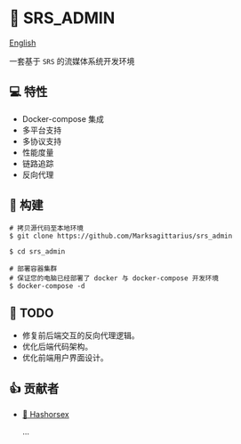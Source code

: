 # :movie_camera: SRS_ADMIN

[English](./README.md)

一套基于 `SRS` 的流媒体系统开发环境

## :computer: 特性

* Docker-compose 集成
* 多平台支持
* 多协议支持
* 性能度量
* 链路追踪
* 反向代理

## :wrench: 构建

```shell
# 拷贝源代码至本地环境
$ git clone https://github.com/Marksagittarius/srs_admin

$ cd srs_admin

# 部署容器集群
# 保证您的电脑已经部署了 docker 与 docker-compose 开发环境
$ docker-compose -d
```

## :memo: TODO

* 修复前后端交互的反向代理逻辑。
* 优化后端代码架构。
* 优化前端用户界面设计。

## :+1: 贡献者

* [:horse: Hashorsex](https://github.com/Marksagittarius)
  
  ...